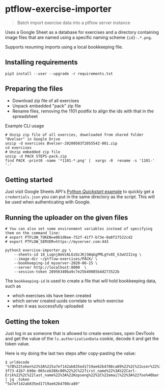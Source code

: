 # ptflow-exercise-importer
> Batch import exercise data into a ptflow server instance

Uses a Google Sheet as a database for exercises and
a directory containing image files that are named using a specific naming scheme `{id}-.*.png`.

Supports resuming imports using a local bookkeeping file.

## Installing requirements
```
pip3 install --user --upgrade -r requirements.txt
```

## Preparing the files

- Download zip file of all exercises
- Unpack embedded "pack" zip file 
- Rename files, removing the 1101 postfix to align the ids with that in the spreadsheet

Example CLI usage
```
# Unzip zip file of all exercies, downloaded from shared folder "Øvelser" in Google Drive
unzip -d exercises Øvelser-20200503T205554Z-001.zip
cd exercises 
# Unzip embedded zip file
unzip -d PACK STEPS-pack.zip
find PACK -print0 -name '*1101-*.png' |  xargs -0  rename -s '1101-' '-' 
```

## Getting started
Just visit Google Sheets API's [Python _Quickstart_ example](https://developers.google.com/sheets/api/quickstart/python) to quickly get a `credentials.json` you can put in the same directory as the script.
This will be used when authenticating with Google.

## Running the uploader on the given files

```
# You can also set some environment variables instead of specifying them on the command line:
# export PTFLOW_TOKEN=e061d6ee-752f-41f7-b73e-0a8f27522cd2
# export PTFLOW_SERVER=https://myserver.com:443

python3 exercise-importer.py \
    --sheets-id 18_LuqnjAmVzAL6zQzJKjSWqGgPMLgYx0I_k3wV2I2xg \
    --image-dir ~/ptflow-exercises/PACK/ \
    --bookkeeping-id myserver-2020-06-15 \
    --server http://localhost:8000  \
    --session-token 28956340ba9c7e25b49085b4d273522b
```
The `bookkeeping-id` is used to create a file that will hold bookkeeping data, such as

- which exercises ids have been created
- which server created uuids correlate to which exercise 
- when it was successfully uploaded


## Getting the token
Just log in as someone that is allowed to create exercises, open DevTools and get the value of the `ls.authorizationData` cookie, decode it and get the token value.

Here is my doing the last two steps after copy-pasting the value:
```
$ urldecode '%7B%22token%22%3A%225a7ef142ab835ed1719ae62b4708ca89%22%2C%22user%22%3A%7B%22id%22%3A%22aff54db8-3f73-41b7-b90e-065ceb386c00%22%2C%22first_name%22%3A%22Carl-Erik%22%2C%22last_name%22%3A%22Kopseng%22%2C%22email%22%3A%22foo%40bar.no%22%2C%22status%22%3A%22REGISTERED%22%2C%22photo%22%3Anull%2C%22photo_id%22%3Anull%2C%22role%22%3A%22ROLE_ADMIN%22%2C%22gender%22%3A%22MALE%22%2C%22birthday%22%3Anull%2C%22phone%22%3Anull%2C%22country%22%3Anull%2C%22country_code%22%3Anull%2C%22is_trial_available%22%3Atrue%2C%22invitedManager%22%3Anull%2C%22locked_currency%22%3Anull%7D%2C%22settings%22%3A%7B%22language%22%3Anull%2C%22timezone%22%3Anull%2C%22session_length%22%3A30%2C%22session_length_long%22%3A60%2C%22session_interval%22%3A15%2C%22include_logo%22%3Afalse%7D%7D' | jq .token
"5a7ef142ab835ed1719ae62b4708ca89"
```
